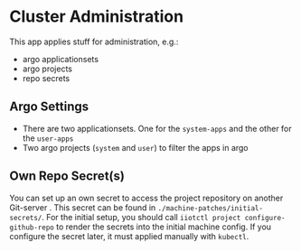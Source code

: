 # Cluster Administration
This app applies stuff for administration, e.g.:
- argo applicationsets
- argo projects
- repo secrets

## Argo Settings
- There are two applicationsets. One for the `system-apps` and the other for the `user-apps`
- Two argo projects (`system` and `user`) to filter the apps in argo

## Own Repo Secret(s)
You can set up an own secret to access the project repository on another Git-server . This secret can be found in `./machine-patches/initial-secrets/`.
For the initial setup, you should call `iiotctl project configure-github-repo` to render the secrets into the initial machine config. If you configure the secret later, it must applied manually with `kubectl`.
